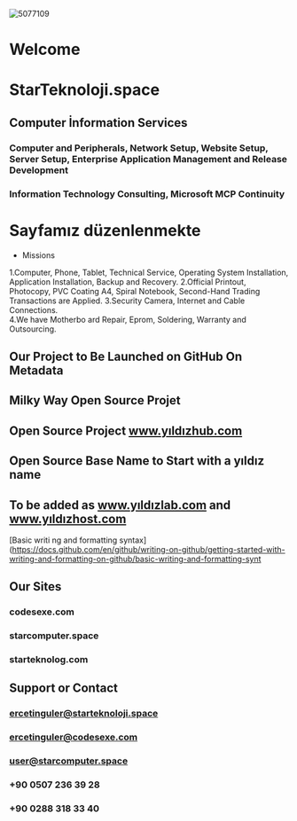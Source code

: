 ![5077109](https://user-images.githubusercontent.com/93947784/185945676-6079821b-9ee0-4fd6-a3bb-6c91a0a79e6e.png)
# Welcome 
# StarTeknoloji.space
## Computer  İnformation Services 
###   Computer and Peripherals, Network Setup, Website Setup, Server Setup, Enterprise Application Management and Release Development
### Information Technology Consulting, Microsoft MCP Continuity


#   Sayfamız düzenlenmekte



- Missions

1.Computer, Phone, Tablet, Technical Service, Operating System Installation, Application Installation, Backup and Recovery. 
2.Official Printout, Photocopy, PVC Coating A4, Spiral Notebook, Second-Hand Trading Transactions are Applied.
3.Security Camera, Internet and Cable Connections.  
4.We have Motherbo  ard Repair, Eprom, Soldering, Warranty and Outsourcing.  

## Our Project to Be Launched on GitHub On Metadata                               
## Milky Way Open Source Projet
## Open Source Project www.yıldızhub.com 
## Open Source Base Name to Start with a yıldız name
## To be added as www.yıldızlab.com and www.yıldızhost.com
  
[Basic writi  ng and formatting syntax](https://docs.github.com/en/github/writing-on-github/getting-started-with-writing-and-formatting-on-github/basic-writing-and-formatting-synt                   




## Our Sites 
### codesexe.com     
### starcomputer.space 
### starteknolog.com
## Support or Contact
### ercetinguler@starteknoloji.space  
### ercetinguler@codesexe.com
### user@starcomputer.space
### +90 0507 236 39 28    
### +90 0288 318 33 40
            
